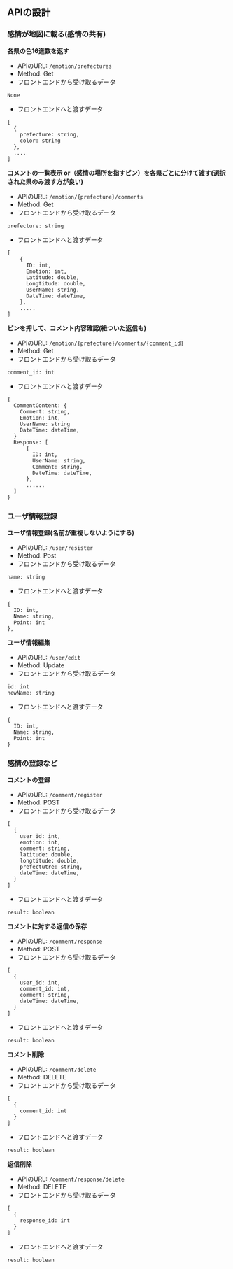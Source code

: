 ## APIの設計
### 感情が地図に載る(感情の共有)
**各県の色16進数を返す**  
- APIのURL: `/emotion/prefectures`  
- Method: Get  
- フロントエンドから受け取るデータ  
```
None
```
- フロントエンドへと渡すデータ
```
[
  {
    prefecture: string,
    color: string
  },
  ....
]
```

**コメントの一覧表示 or（感情の場所を指すピン）を各県ごとに分けて渡す(選択された県のみ渡す方が良い)**
- APIのURL: `/emotion/{prefecture}/comments`
- Method: Get  
- フロントエンドから受け取るデータ
```
prefecture: string  
```
- フロントエンドへと渡すデータ
```
[
    {
      ID: int,
      Emotion: int,
      Latitude: double,
      Longtitude: double,
      UserName: string,
      DateTime: dateTime,
    },
    .....
]
```
**ピンを押して、コメント内容確認(紐ついた返信も)**
- APIのURL: `/emotion/{prefecture}/comments/{comment_id}` 
- Method: Get   
- フロントエンドから受け取るデータ  
```
comment_id: int
```
- フロントエンドへと渡すデータ
```
{
  CommentContent: {
    Comment: string,
    Emotion: int,
    UserName: string
    DateTime: dateTime,
  }
  Response: [
      {
        ID: int,
        UserName: string,
        Comment: string,
        DateTime: dateTime,
      },
      ......
  ]
}
```
### ユーザ情報登録
**ユーザ情報登録(名前が重複しないようにする)**  
- APIのURL: `/user/resister`
- Method: Post
- フロントエンドから受け取るデータ    
```
name: string  
```
- フロントエンドへと渡すデータ
```
{
  ID: int,
  Name: string,
  Point: int
},

```
**ユーザ情報編集** 
- APIのURL: `/user/edit`
- Method: Update
- フロントエンドから受け取るデータ  
```
id: int
newName: string
```
- フロントエンドへと渡すデータ
```
{
  ID: int,
  Name: string,
  Point: int
}
```

### 感情の登録など
**コメントの登録**
- APIのURL: `/comment/register`
- Method: POST
- フロントエンドから受け取るデータ
```
[    
  {      
    user_id: int,
    emotion: int,   
    comment: string,   
    latitude: double,      
    longtitude: double,      
    prefectutre: string,      
    dateTime: dateTime, 
  }
]
```
- フロントエンドへと渡すデータ
```
result: boolean
```

**コメントに対する返信の保存**
- APIのURL: `/comment/response`
- Method: POST
- フロントエンドから受け取るデータ
```
[    
  {      
    user_id: int,
    comment_id: int,   
    comment: string,        
    dateTime: dateTime, 
  }
]
```
- フロントエンドへと渡すデータ
```
result: boolean
```
**コメント削除**
- APIのURL: `/comment/delete`
- Method: DELETE
- フロントエンドから受け取るデータ
```
[    
  {      
    comment_id: int
  }
]
```
- フロントエンドへと渡すデータ
```
result: boolean
```
**返信削除**
- APIのURL: `/comment/response/delete`
- Method: DELETE
- フロントエンドから受け取るデータ
```
[    
  {      
    response_id: int
  }
]
```
- フロントエンドへと渡すデータ
```
result: boolean
```
